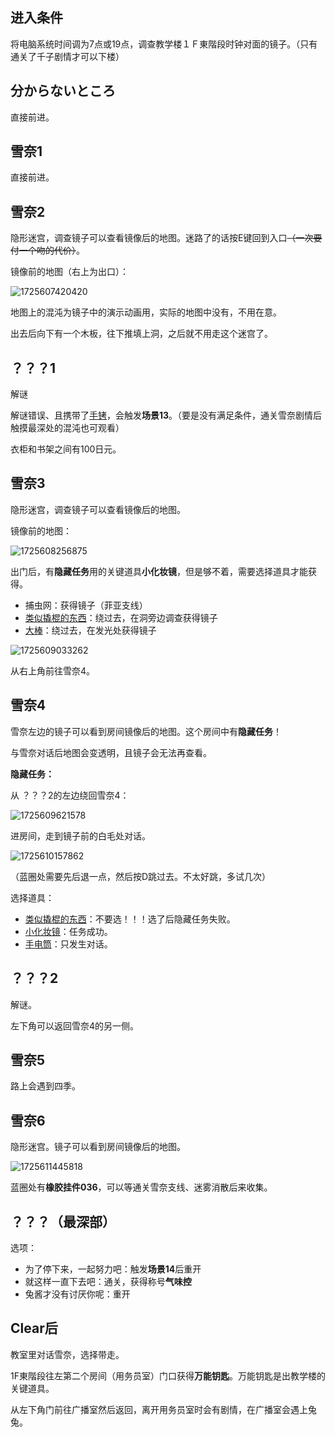 ## 进入条件

将电脑系统时间调为7点或19点，调查教学楼１Ｆ東階段时钟对面的镜子。（只有通关了千子剧情才可以下楼）

## 分からないところ

直接前进。

## 雪奈1

直接前进。

## 雪奈2

隐形迷宫，调查镜子可以查看镜像后的地图。迷路了的话按E键回到入口~~（一次要付一个吻的代价）~~。

镜像前的地图（右上为出口）：

![1725607420420](image/04雪奈/1725607420420.jpg)

地图上的混沌为镜子中的演示动画用，实际的地图中没有，不用在意。

出去后向下有一个木板，往下推填上洞，之后就不用走这个迷宫了。

## ？？？1

解谜

解谜错误、且携带了[手铐](07心羽.md)，会触发**场景13**。（要是没有满足条件，通关雪奈剧情后触摸最深处的混沌也可观看）

衣柜和书架之间有100日元。

## 雪奈3

隐形迷宫，调查镜子可以查看镜像后的地图。

镜像前的地图：

![1725608256875](image/04雪奈/1725608256875.png)

出门后，有**隐藏任务**用的关键道具**小化妆镜**，但是够不着，需要选择道具才能获得。

- 捕虫网：获得镜子（菲亚支线）
- [类似撬棍的东西](03千子.md)：绕过去，在洞旁边调查获得镜子
- [大棒](07心羽.md)：绕过去，在发光处获得镜子

![1725609033262](image/04雪奈/1725609033262.png)

从右上角前往雪奈4。

## 雪奈4

雪奈左边的镜子可以看到房间镜像后的地图。这个房间中有**隐藏任务**！

与雪奈对话后地图会变透明，且镜子会无法再查看。

**隐藏任务：**

从 ？？？2的左边绕回雪奈4：

![1725609621578](image/04雪奈/1725609621578.png)

进房间，走到镜子前的白毛处对话。

![1725610157862](image/04雪奈/1725610157862.jpg)

（蓝圈处需要先后退一点，然后按D跳过去。不太好跳，多试几次）

选择道具：

- [类似撬棍的东西](03千子.md)：不要选！！！选了后隐藏任务失败。
- [小化妆镜](04雪奈.md)：任务成功。
- [手电筒](02木柚.md)：只发生对话。

## ？？？2

解谜。

左下角可以返回雪奈4的另一侧。

## 雪奈5

路上会遇到四季。

## 雪奈6

隐形迷宫。镜子可以看到房间镜像后的地图。

![1725611445818](image/04雪奈/1725611445818.png)

蓝圈处有**橡胶挂件036**，可以等通关雪奈支线、迷雾消散后来收集。

## ？？？（最深部）

选项：

- 为了停下来，一起努力吧：触发**场景14**后重开
- 就这样一直下去吧：通关，获得称号**气味控**
- 兔酱才没有讨厌你呢：重开

## Clear后

教室里对话雪奈，选择带走。

1F東階段往左第二个房间（用务员室）门口获得**万能钥匙**。万能钥匙是出教学楼的关键道具。

从左下角门前往广播室然后返回，离开用务员室时会有剧情，在广播室会遇上兔兔。
